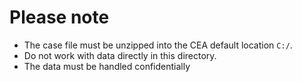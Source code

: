 # Please note

* The case file must be unzipped into the CEA default location `C:/`.
* Do not work with data directly in this directory.
* The data must be handled confidentially

